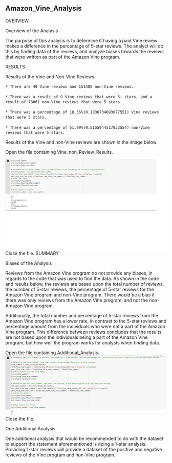 ## Amazon_Vine_Analysis

OVERVIEW

Overview of the Analysis

The purpose of this analysis is to determine if having a paid Vine review makes a difference in the percentage of 5-star reviews. The analyst will do this by finding data of the reviews, and analyze biases towards the reviews that were written as part of the Amazon Vine program.

RESULTS

Results of the Vine and Non-Vine Reviews
	
	* There are 49 Vine reviews and 151400 non-Vine reviews.
	
	* There was a result of 9 Vine reviews that were 5- stars, and a result of 78061 non-Vine reviews that were 5 stars. 

	* There was a percentage of 18.36%(0.1836734693877551) Vine reviews that were 5 stars.

	* There was a percentage of 51.99%(0.5155944517833554) non-Vine reviews that were 5 stars. 

Results of the Vine and non-Vine reviews are shown in the image below. 

Open the file containing Vine_non_Review_Results.

![Vine_non_Vine_Review_Results](/resources/Vine_non_Vine_Review_Results.png)
Close the file.
SUMMARY

Biases of the Analysis

Reviews from the Amazon Vine program do not provide any biases, in regards to the code that was used to find the data. As shown in the code and results below, the reviews are based upon the total number of reviews, the number of 5-star reviews, the percentage of 5-star reviews for the Amazon Vine program and non-Vine program. There would be a bias if there was only reviews from the Amazon Vine program, and not the non-Amazon Vine program.

Additionally, the total number and percentage of 5-star reviews from the Amazon Vine program has a lower rate, in contrast to the 5-star reviews and percentage amount from the individuals who were not a part of the Amazon Vine program. This difference between reviews concludes that the results are not based upon the individuals being a part of the Amazon Vine program, but how well the program works for analysts when finding data. 

Open the file containing Additional_Analysis.
![Additional_Analysis](/resources/Additional_Analysis.png)
Close the file.

One Additional Analysis

One additional analysis that would be recommended to do with the dataset to support the statement aforementioned is doing a 1-star analysis. Providing 1-star reviews will provide a dataset of the positive and negative reviews of the Vine program and non-Vine program. 
